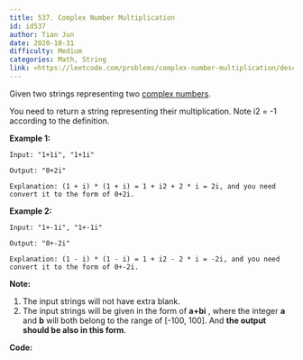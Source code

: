 ```yaml
---
title: 537. Complex Number Multiplication
id: id537
author: Tian Jun
date: 2020-10-31
difficulty: Medium
categories: Math, String
link: <https://leetcode.com/problems/complex-number-multiplication/description/>
---
```


Given two strings representing two [complex
numbers](https://en.wikipedia.org/wiki/Complex_number).

You need to return a string representing their multiplication. Note i2 = -1
according to the definition.

**Example 1:**  
            
	Input: "1+1i", "1+1i"    
	Output: "0+2i"    
	Explanation: (1 + i) * (1 + i) = 1 + i2 + 2 * i = 2i, and you need convert it to the form of 0+2i.    

**Example 2:**  
            
	Input: "1+-1i", "1+-1i"    
	Output: "0+-2i"    
	Explanation: (1 - i) * (1 - i) = 1 + i2 - 2 * i = -2i, and you need convert it to the form of 0+-2i.    

**Note:**

  1. The input strings will not have extra blank.
  2. The input strings will be given in the form of **a+bi** , where the integer **a** and **b** will both belong to the range of [-100, 100]. And **the output should be also in this form**.


**Code:**
